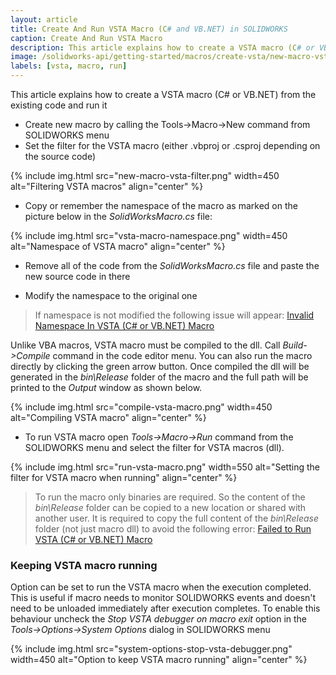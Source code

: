 ```yaml
---
layout: article
title: Create And Run VSTA Macro (C# and VB.NET) in SOLIDWORKS
caption: Create And Run VSTA Macro
description: This article explains how to create a VSTA macro (C# or VB.NET) from the existing code and run it
image: /solidworks-api/getting-started/macros/create-vsta/new-macro-vsta-filter.png
labels: [vsta, macro, run]
---
```

This article explains how to create a VSTA macro (C# or VB.NET) from the existing code and run it

* Create new macro by calling the Tools->Macro->New command from SOLIDWORKS menu
* Set the filter for the VSTA macro (either .vbproj or .csproj depending on the source code)

{% include img.html src="new-macro-vsta-filter.png" width=450 alt="Filtering VSTA macros" align="center" %}

* Copy or remember the namespace of the macro as marked on the picture below in the *SolidWorksMacro.cs* file:

{% include img.html src="vsta-macro-namespace.png" width=450 alt="Namespace of VSTA macro" align="center" %}

* Remove all of the code from the *SolidWorksMacro.cs* file and paste the new source code in there

* Modify the namespace to the original one

> If namespace is not modified the following issue will appear: [Invalid Namespace In VSTA (C# or VB.NET) Macro](solidworks-api/troubleshooting/macros/vsta-invalid-namespace/)

Unlike VBA macros, VSTA macro must be compiled to the dll. Call *Build->Compile* command in the code editor menu. You can also run the macro directly by clicking the green arrow button. Once compiled the dll will be generated in the *bin\Release* folder of the macro and the full path will be printed to the *Output* window as shown below.

{% include img.html src="compile-vsta-macro.png" width=450 alt="Compiling VSTA macro" align="center" %}

* To run VSTA macro open *Tools->Macro->Run* command from the SOLIDWORKS menu and select the filter for VSTA macros (dll).

{% include img.html src="run-vsta-macro.png" width=550 alt="Setting the filter for VSTA macro when running" align="center" %}

> To run the macro only binaries are required. So the content of the *bin\Release* folder can be copied to a new location or shared with another user. It is required to copy the full content of the *bin\Release* folder (not just macro dll) to avoid the following error: [Failed to Run VSTA (C# or VB.NET) Macro](solidworks-api/troubleshooting/macros/run-vsta-macro-error/)

### Keeping VSTA macro running

Option can be set to run the VSTA macro when the execution completed. This is useful if macro needs to monitor SOLIDWORKS events and doesn't need to be unloaded immediately after execution completes. To enable this behaviour uncheck the *Stop VSTA debugger on macro exit* option in the *Tools->Options->System Options* dialog in SOLIDWORKS menu 

{% include img.html src="system-options-stop-vsta-debugger.png" width=450 alt="Option to keep VSTA macro running" align="center" %}